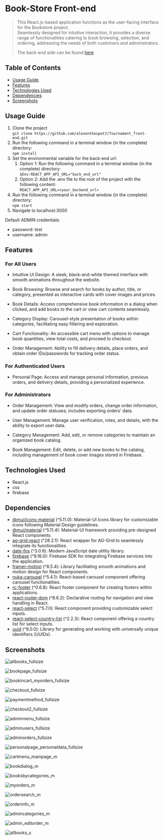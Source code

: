 # Book-Store Front-end

> This React.js-based application functions as the user-facing interface for the Bookstore project.<br>
> Seamlessly designed for intuitive interaction, it provides a diverse range of functionalities catering to book browsing, selection, and ordering, addressing the needs of both customers and administrators.
>
> The back-end side can be found [here](https://github.com/alexonthespot7/Book-Store_backend)<br>


## Table of Contents
* [Usage Guide](#usage-guide)
* [Features](#features)
* [Technologies Used](#technologies-used)
* [Dependencies](#dependencies)
* [Screenshots](#screenshots)

## Usage Guide
1. Clone the project <br>
  ```git clone https://github.com/alexonthespot7/Tournament_front-end.git```<br>
2. Run the following command in a terminal window (in the complete) directory:<br>
  ```npm install```<br>
3. Set the environmental variable for the back-end url:<br>
    1. Option 1: Run the following command in a terminal window (in the complete) directory:<br>
      ```$Env:REACT_APP_API_URL="back_end_url"```<br>
    2. Option 2: Add the .env file to the root of the project with the following content:<br>
       ```REACT_APP_API_URL=<your_backend_url>```<br>
4. Run the following command in a terminal window (in the complete) directory:<br>
  ```npm start```<br>
5. Navigate to localhost:3000
  
Default ADMIN credentials:<br>
* password: test<br>
* username: admin

## Features
### For All Users
- Intuitive UI Design: A sleek, black-and-white themed interface with smooth animations throughout the website.

- Book Browsing: Browse and search for books by author, title, or category, presented as interactive cards with cover images and prices.

- Book Details: Access comprehensive book information in a dialog when clicked, and add books to the cart or view cart contents seamlessly.

- Category Display: Carousel-style presentation of books within categories, facilitating easy filtering and exploration.

- Cart Functionality: An accessible cart menu with options to manage book quantities, view total costs, and proceed to checkout.

- Order Management: Ability to fill delivery details, place orders, and obtain order IDs/passwords for tracking order status.

### For Authenticated Users

- Personal Page: Access and manage personal information, previous orders, and delivery details, providing a personalized experience.

### For Administrators

- Order Management: View and modify orders, change order information, and update order statuses; includes exporting orders' data.

- User Management: Manage user verification, roles, and details, with the ability to export user data.

- Category Management: Add, edit, or remove categories to maintain an organized book catalog.

- Book Management: Edit, delete, or add new books to the catalog, including management of book cover images stored in Firebase.

## Technologies Used
- React.js
- css
- firebase

## Dependencies
- [@mui/icons-material](https://www.npmjs.com/package/@mui/icons-material) (^5.11.0): Material-UI Icons library for customizable icons following Material Design guidelines.
- [@mui/material](https://www.npmjs.com/package/@mui/material) (^5.11.4): Material-UI framework providing pre-designed React components.
- [ag-grid-react](https://www.npmjs.com/package/ag-grid-react) (^28.2.1): React wrapper for AG-Grid to seamlessly integrate its functionalities.
- [date-fns](https://www.npmjs.com/package/date-fns) (^3.0.6): Modern JavaScript date utility library.
- [firebase](https://www.npmjs.com/package/firebase) (^9.16.0): Firebase SDK for integrating Firebase services into the application.
- [framer-motion](https://www.npmjs.com/package/framer-motion) (^8.5.4): Library facilitating smooth animations and motion design for React components.
- [nuka-carousel](https://www.npmjs.com/package/nuka-carousel) (^5.4.1): React-based carousel component offering carousel functionalities.
- [rc-footer](https://www.npmjs.com/package/rc-footer) (^0.6.8): React footer component for creating footers within applications.
- [react-router-dom](https://www.npmjs.com/package/react-router-dom) (^6.6.2): Declarative routing for navigation and view handling in React.
- [react-select](https://www.npmjs.com/package/react-select) (^5.7.0): React component providing customizable select inputs.
- [react-select-country-list](https://www.npmjs.com/package/react-select-country-list) (^2.2.3): React component offering a country list for select inputs.
- [uuid](https://www.npmjs.com/package/uuid) (^9.0.0): Library for generating and working with universally unique identifiers (UUIDs).

## Screenshots
![allbooks_fullsize](https://github.com/alexonthespot7/Book-Store_frontend/assets/90186057/f1fd464a-456b-4ce2-9f47-4bce51c7c46d)

![bookpage_fullsize](https://github.com/alexonthespot7/Book-Store_frontend/assets/90186057/014dfcae-96f3-49da-9b5f-e65cec0c7bd9)

![bookincart_myorders_fullsize](https://github.com/alexonthespot7/Book-Store_frontend/assets/90186057/63ba4b3b-3676-4340-99b1-d8f801b04090)

![checkout_fullsize](https://github.com/alexonthespot7/Book-Store_frontend/assets/90186057/32b44ba2-671a-49ad-a0fd-2233a4eddeb1)

![paymentmethod_fullsize](https://github.com/alexonthespot7/Book-Store_frontend/assets/90186057/c14e10d0-aad2-4063-a275-3dc3fde676ba)

![checkout2_fullsize](https://github.com/alexonthespot7/Book-Store_frontend/assets/90186057/6615e923-3c69-4b15-b466-bd0b6c14e61b)

![adminmenu_fullsize](https://github.com/alexonthespot7/Book-Store_frontend/assets/90186057/dc2fb77b-1d8d-4158-82a6-34b9b96e4543)

![adminusers_fullsize](https://github.com/alexonthespot7/Book-Store_frontend/assets/90186057/f44ed643-c4a9-47ab-a451-60d251454f75)

![adminorders_fullsize](https://github.com/alexonthespot7/Book-Store_frontend/assets/90186057/2e8d4236-aa05-4646-8a04-e0ff77e33155)

![personalpage_personaldata_fullsize](https://github.com/alexonthespot7/Book-Store_frontend/assets/90186057/cc390871-070d-4a28-a462-05064478b32a)

![cartmenu_mainpage_m](https://github.com/alexonthespot7/Book-Store_frontend/assets/90186057/708bac98-7ab7-40a1-9c3f-06b37e4ce7be)

![bookdialog_m](https://github.com/alexonthespot7/Book-Store_frontend/assets/90186057/a91cc816-81d3-47ec-b9ec-fc4f660ec5e6)

![booksbycategories_m](https://github.com/alexonthespot7/Book-Store_frontend/assets/90186057/c1904332-e415-4e84-a4fc-2819aaeec7ab)

![myorders_m](https://github.com/alexonthespot7/Book-Store_frontend/assets/90186057/16f15ab1-e245-4da6-a187-f0d4c38ffe30)

![ordersearch_m](https://github.com/alexonthespot7/Book-Store_frontend/assets/90186057/146e7202-7b45-4d2d-addc-88c8362faa89)

![orderinfo_m](https://github.com/alexonthespot7/Book-Store_frontend/assets/90186057/695e38ff-5f1f-4d30-aa30-1481ca4af241)

![admincategories_m](https://github.com/alexonthespot7/Book-Store_frontend/assets/90186057/68e801fa-02da-4767-a005-51fdd82ad2af)

![admin_editorder_m](https://github.com/alexonthespot7/Book-Store_frontend/assets/90186057/2e065113-a475-4b9a-a89f-91202a9bf22e)

![allbooks_s](https://github.com/alexonthespot7/Book-Store_frontend/assets/90186057/4264b653-f087-42bc-9046-535511ecef60)
